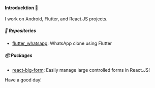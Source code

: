 #### Introducktion 🦆

I work on Android, Flutter, and React.JS projects.

##### 🤖 Repositories

- [flutter_whatsapp](https://github.com/hanmajid/flutter_whatsapp): WhatsApp clone using Flutter

##### 📦 Packages

- [react-big-form](https://github.com/hanmajid/react-big-form/packages/385531): Easily manage large controlled forms in React.JS!

Have a good day!
